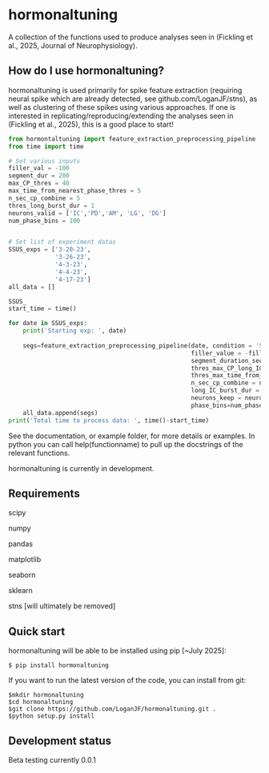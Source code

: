 # hormonaltuning
A collection of the functions used to produce analyses seen in (Fickling et al., 2025, Journal of Neurophysiology).

How do I use hormonaltuning?
-------------
hormonaltuning is used primarily for spike feature extraction (requiring neural spike which are already detected, see github.com/LoganJF/stns), as well as clustering of these spikes using various approaches. If one is interested in replicating/reproducing/extending the analyses seen in (Fickling et al., 2025), this is a good place to start!

```python
from hormontaltuning import feature_extraction_preprocessing_pipeline
from time import time

# Set various inputs
filler_val = -100
segment_dur = 200
max_CP_thres = 40
max_time_from_nearest_phase_thres = 5
n_sec_cp_combine = 5
thres_long_burst_dur = 1
neurons_valid = ['IC','PD','AM', 'LG', 'DG']
num_phase_bins = 100


# Set list of experiment datas
SSUS_exps = ['3-20-23', 
             '3-26-23', 
             '4-3-23',
             '4-4-23', 
             '4-17-23']
all_data = []

SSUS_
start_time = time()

for date in SSUS_exps:
    print('Starting exp: ', date)
    
    segs=feature_extraction_preprocessing_pipeline(date, condition = 'Saline 0 +\n gsif 10^-6M', 
                                                   filler_value = -filler_val,
                                                   segment_duration_seconds = segment_dur,
                                                   thres_max_CP_long_IC = max_CP_thres,
                                                   thres_max_time_from_nearest_phase = max_time_from_nearest_phase_thres,
                                                   n_sec_cp_combine = n_sec_cp_combine,
                                                   long_IC_burst_dur = thres_long_burst_dur,
                                                   neurons_keep = neurons_valid,
                                                   phase_bins=num_phase_bins, verbose = True,)
    all_data.append(segs)
print('Total time to process data: ', time()-start_time)
```

See the documentation, or example folder, for more details or examples. In python you can call help(functionname) to pull up the docstrings of the relevant functions.

hormonaltuning is currently in development.

Requirements
------------
scipy

numpy

pandas

matplotlib

seaborn

sklearn

stns [will ultimately be removed]


Quick start
-----------

hormonaltuning will be able to be installed using pip [~July 2025]:

    $ pip install hormonaltuning

If you want to run the latest version of the code, you can install from git:

    $mkdir hormonaltuning
    $cd hormonaltuning
    $git clone https://github.com/LoganJF/hormonaltuning.git .
    $python setup.py install


Development status
------------------
Beta testing currently 0.0.1
